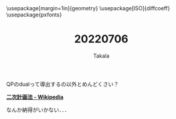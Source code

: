﻿---
title: 20220706
yesterday: 20220705
tomorrow: 20220707
days: 922
author: Takala
header-includes:
  - \usepackage[margin=1in]{geometry}
  - \usepackage[ISO]{diffcoeff}
  - \usepackage{pxfonts}
---


QPのdualって導出するの以外とめんどくさい？


**[二次計画法 - Wikipedia](https://ja.wikipedia.org/wiki/%E4%BA%8C%E6%AC%A1%E8%A8%88%E7%94%BB%E6%B3%95)**


なんか納得がいかない．．．

